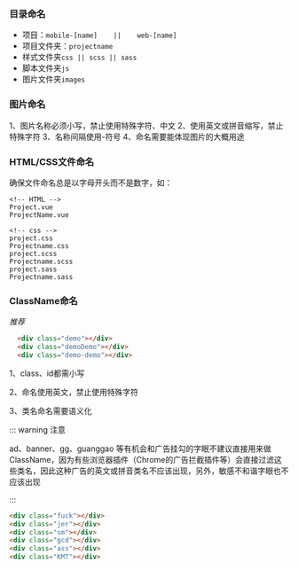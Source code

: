 ### 目录命名

  - 项目：`mobile-[name]    ||    web-[name]`
  - 项目文件夹：`projectname`
  - 样式文件夹`css || scss || sass`
  - 脚本文件夹`js`
  - 图片文件夹`images`

### 图片命名

1、图片名称必须小写，禁止使用特殊字符、中文
2、使用英文或拼音缩写，禁止特殊字符
3、名称间隔使用-符号
4、命名需要能体现图片的大概用途

### HTML/CSS文件命名

确保文件命名总是以字母开头而不是数字，如：

```
<!-- HTML -->
Project.vue
ProjectName.vue

<!-- css -->
project.css
Projectname.css
project.scss
Projectname.scss
project.sass
Projectname.sass
```
### ClassName命名

*推荐*

``` html
  <div class="demo"></div>
  <div class="demoDemo"></div>
  <div class="demo-demo"></div>
```

1、class、id都需小写

2、命名使用英文，禁止使用特殊字符

3、类名命名需要语义化

::: warning 注意

  ad、banner、gg、guanggao 等有机会和广告挂勾的字眠不建议直接用来做ClassName，因为有些浏览器插件（Chrome的广告拦截插件等）会直接过滤这些类名，因此这种广告的英文或拼音类名不应该出现，另外，敏感不和谐字眼也不应该出现

:::

``` html 
<div class="fuck"></div>
<div class="jer"></div>
<div class="sm"></div>
<div class="gcd"></div> 
<div class="ass"></div> 
<div class="KMT"></div>
```
